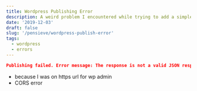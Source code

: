 ```yaml
---
title: Wordpress Publishing Error
description: A weird problem I encountered while trying to add a simple post in WordPress
date: '2019-12-03'
draft: false
slug: '/pensieve/wordpress-publish-error'
tags:
  - wordpress
  - errors
---
```


```json
Publishing failed. Error message: The response is not a valid JSON response.
```

- because I was on https url for wp admin
- CORS error
